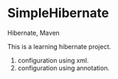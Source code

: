 # SimpleHibernate
Hibernate, Maven

This is a learning hibernate project.
1. configuration using xml.
2. configuration using annotation.
